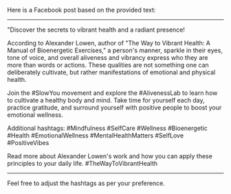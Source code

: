 Here is a Facebook post based on the provided text:

---

"Discover the secrets to vibrant health and a radiant presence!

According to Alexander Lowen, author of "The Way to Vibrant Health: A Manual of Bioenergetic Exercises," a person's manner, sparkle in their eyes, tone of voice, and overall aliveness and vibrancy express who they are more than words or actions. These qualities are not something one can deliberately cultivate, but rather manifestations of emotional and physical health.

Join the #SlowYou movement and explore the #AlivenessLab to learn how to cultivate a healthy body and mind. Take time for yourself each day, practice gratitude, and surround yourself with positive people to boost your emotional wellness.

Additional hashtags:
#Mindfulness #SelfCare #Wellness #Bioenergetic #Health #EmotionalWellness #MentalHealthMatters #SelfLove #PositiveVibes

Read more about Alexander Lowen's work and how you can apply these principles to your daily life. #TheWayToVibrantHealth

---

Feel free to adjust the hashtags as per your preference.